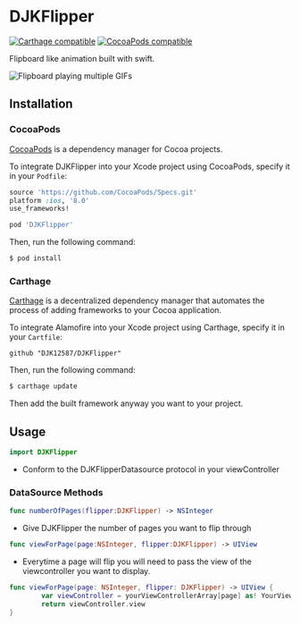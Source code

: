 DJKFlipper
===============

[![Carthage compatible](https://img.shields.io/badge/Carthage-compatible-4BC51D.svg?style=flat)](https://github.com/Carthage/Carthage) [![CocoaPods compatible](https://img.shields.io/cocoapods/v/DJKFlipper.svg)](https://cocoapods.org/pods/DJKFlipper)

Flipboard like animation built with swift. 

![Flipboard playing multiple GIFs](https://raw.githubusercontent.com/djk12587/DJKSwiftFlipper/master/example.gif)

## Installation
### CocoaPods

[CocoaPods](http://cocoapods.org) is a dependency manager for Cocoa projects.

To integrate DJKFlipper into your Xcode project using CocoaPods, specify it in your `Podfile`:

```ruby
source 'https://github.com/CocoaPods/Specs.git'
platform :ios, '8.0'
use_frameworks!

pod 'DJKFlipper'
```

Then, run the following command:

```bash
$ pod install
```

### Carthage

[Carthage](https://github.com/Carthage/Carthage) is a decentralized dependency manager that automates the process of adding frameworks to your Cocoa application.

To integrate Alamofire into your Xcode project using Carthage, specify it in your `Cartfile`:

```ogdl
github "DJK12587/DJKFlipper"
```
Then, run the following command:

```bash
$ carthage update
```
Then add the built framework anyway you want to your project.

## Usage
```swift
import DJKFlipper
```
 - Conform to the DJKFlipperDatasource protocol in your viewController

### DataSource Methods
```swift
func numberOfPages(flipper:DJKFlipper) -> NSInteger
```
 - Give DJKFlipper the number of pages you want to flip through
```swift
func viewForPage(page:NSInteger, flipper:DJKFlipper) -> UIView
```
 - Everytime a page will flip you will need to pass the view of the viewcontroller you want to display.
```swift
func viewForPage(page: NSInteger, flipper: DJKFlipper) -> UIView {
        var viewController = yourViewControllerArray[page] as! YourViewController
        return viewController.view
}
```

